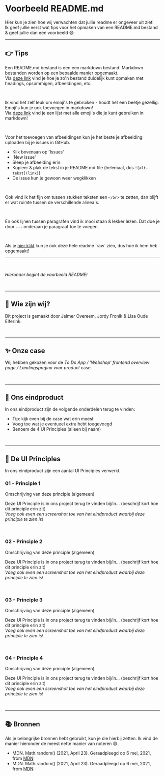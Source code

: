 # Voorbeeld README.md
Hier kun je zien hoe wij verwachten dat jullie readme er ongeveer uit ziet!  
Ik geef jullie eerst wat tips voor het opmaken van een README.md bestand & geef jullie dan een voorbeeld :smile:

---

<!-------------------------- New Paragraph -------------------------->

## :point_right: Tips

Een README.md bestand is een een markdown bestand. Markdown bestanden worden op een bepaalde manier opgemaakt.  
Via [deze link](https://www.markdownguide.org/cheat-sheet/) vind je hoe je zo'n bestand duidelijk kunt opmaken met headings, opsommigen, afbeeldingen, etc.

</br> 

Ik vind het zelf leuk om emoji's te gebruiken - houdt het een beetje gezellig. Emoji's kun je ook toevoegen in markdown!  
Via [deze link](https://github.com/ikatyang/emoji-cheat-sheet) vind je een lijst met alle emoji's die je kunt gebruiken in markdown!

</br> 

Voor het toevoegen van afbeeldingen kun je het beste je afbeelding uploaden bij je issues in GitHub.  
- Klik bovenaan op 'Issues'
- 'New issue'
- Sleep je afbeelding erin
- Kopieer & plak de tekst in je README.md file (helemaal, dus `![alt-tekst](link)`)
- De issue kun je gewoon weer wegklikken

</br>

Ook vind ik het fijn om tussen stukken teksten een `</br>` te zetten, dan blijft er wat ruimte tussen de verschillende alinea's.

</br>

En ook lijnen tussen paragrafen vind ik mooi staan & lekker lezen. Dat doe je door `---` onderaan je paragraaf toe te voegen.

</br>

Als je [hier klikt](https://raw.githubusercontent.com/lisaoude/examplereadme/main/README.md) kun je ook deze hele readme 'raw' zien, dus hoe ik hem heb opgemaakt!

---

<!-------------------------- New Paragraph -------------------------->
<!-- Deze comments vind ik handig om delen tekst uit elkaar te houden, maar zijn niet nodig hoor :) -->

</br>

_Hieronder begint de voorbeeld README!_

</br>

---

<!-------------------------- New Paragraph -------------------------->

## :dancers: Wie zijn wij?

Dit project is gemaakt door Jelmer Overeem, Jordy Fronik & Lisa Oude Elferink.

</br>

---

<!-------------------------- New Paragraph -------------------------->

## :sparkles: Onze case

Wij hebben gekozen voor de _To Do App / 'Webshop' frontend overview page / Landingspagina voor product_ case.

</br>

---

<!-------------------------- New Paragraph -------------------------->

## :gem: Ons eindproduct

In ons eindproduct zijn de volgende onderdelen terug te vinden:
- Tip: kijk even bij de case wat erin moest
- Voeg toe wat je eventueel extra hebt toegevoegd
- Benoem de 4 UI Principles (alleen bij naam)

</br>

---

<!-------------------------- New Paragraph -------------------------->

## :memo: De UI Principles

In ons eindproduct zijn een aantal UI Principles verwerkt.

### 01 - Principle 1
Omschrijving van deze principle (algemeen)  

Deze UI Principle is in ons project terug te vinden bij/in... (beschrijf kort hoe dit principle erin zit)  
_Voeg ook even een screenshot toe van het eindproduct waarbij deze principle te zien is!_

</br>

### 02 - Principle 2
Omschrijving van deze principle (algemeen)  

Deze UI Principle is in ons project terug te vinden bij/in... (beschrijf kort hoe dit principle erin zit)  
_Voeg ook even een screenshot toe van het eindproduct waarbij deze principle te zien is!_

</br>

### 03 - Principle 3
Omschrijving van deze principle (algemeen)  

Deze UI Principle is in ons project terug te vinden bij/in... (beschrijf kort hoe dit principle erin zit)  
_Voeg ook even een screenshot toe van het eindproduct waarbij deze principle te zien is!_

</br>

### 04 - Principle 4
Omschrijving van deze principle (algemeen)  

Deze UI Principle is in ons project terug te vinden bij/in... (beschrijf kort hoe dit principle erin zit)  
_Voeg ook even een screenshot toe van het eindproduct waarbij deze principle te zien is!_

</br>

---


<!-------------------------- New Paragraph -------------------------->

## :books: Bronnen
Als je belangrijke bronnen hebt gebruikt, kun je die hierbij zetten. Ik vind de manier hieronder de meest nette manier van noteren :smile:.

- MDN. Math.random() (2021, April 23). Geraadpleegd op 6 mei, 2021, from [MDN](https://developer.mozilla.org/en-US/docs/Web/JavaScript/Reference/Global_Objects/Math/random)
- MDN. Math.random() (2021, April 23). Geraadpleegd op 6 mei, 2021, from [MDN](https://developer.mozilla.org/en-US/docs/Web/JavaScript/Reference/Global_Objects/Math/random)